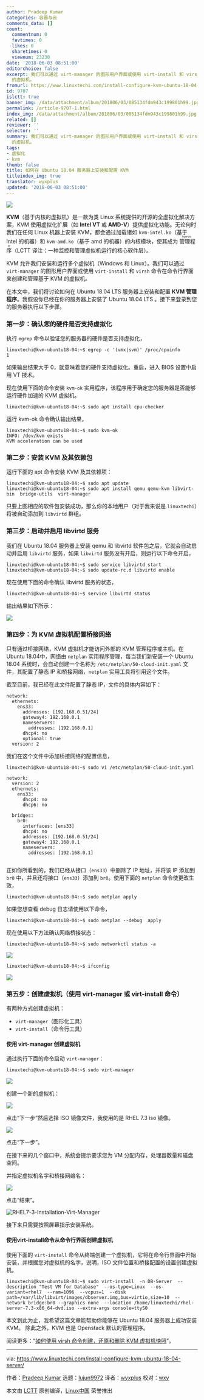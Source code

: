 ```yaml
---
author: Pradeep Kumar
categories: 容器与云
comments_data: []
count:
  commentnum: 0
  favtimes: 0
  likes: 0
  sharetimes: 0
  viewnum: 23230
date: '2018-06-03 08:51:00'
editorchoice: false
excerpt: 我们可以通过 virt-manager 的图形用户界面或使用 virt-install 和 virsh 命令在命令行界面来创建和管理基于 KVM
  的虚拟机。
fromurl: https://www.linuxtechi.com/install-configure-kvm-ubuntu-18-04-server/
id: 9707
islctt: true
banner_img: /data/attachment/album/201806/03/085134fdm943c199801h99.jpg
permalink: /article-9707-1.html
index_img: /data/attachment/album/201806/03/085134fdm943c199801h99.jpg.thumb.jpg
related: []
reviewer: ''
selector: ''
summary: 我们可以通过 virt-manager 的图形用户界面或使用 virt-install 和 virsh 命令在命令行界面来创建和管理基于 KVM
  的虚拟机。
tags:
- 虚拟化
- kvm
thumb: false
title: 如何在 Ubuntu 18.04 服务器上安装和配置 KVM
titleindex_img: true
translator: wyxplus
updated: '2018-06-03 08:51:00'
---
```


![](/data/attachment/album/201806/03/085134fdm943c199801h99.jpg)


**KVM**（基于内核的虚拟机）是一款为类 Linux 系统提供的开源的全虚拟化解决方案，KVM 使用虚拟化扩展（如 **Intel VT** 或 **AMD-V**）提供虚拟化功能。无论何时我们在任何 Linux 机器上安装 KVM，都会通过加载诸如 `kvm-intel.ko`（基于 Intel 的机器）和 `kvm-amd.ko`（基于 amd 的机器）的内核模块，使其成为<ruby> 管理程序 <rt>  hyervisor </rt></ruby>（LCTT 译注：一种监控和管理虚拟机运行的核心软件层）。


KVM 允许我们安装和运行多个虚拟机（Windows 和 Linux）。我们可以通过 `virt-manager` 的图形用户界面或使用 `virt-install` 和 `virsh` 命令在命令行界面来创建和管理基于 KVM 的虚拟机。


在本文中，我们将讨论如何在 Ubuntu 18.04 LTS 服务器上安装和配置 **KVM 管理程序**。我假设你已经在你的服务器上安装了 Ubuntu 18.04 LTS 。接下来登录到您的服务器执行以下步骤。


### 第一步：确认您的硬件是否支持虚拟化


执行 `egrep` 命令以验证您的服务器的硬件是否支持虚拟化，



```
linuxtechi@kvm-ubuntu18-04:~$ egrep -c '(vmx|svm)' /proc/cpuinfo
1

```

如果输出结果大于 0，就意味着您的硬件支持虚拟化。重启，进入 BIOS 设置中启用 VT 技术。


现在使用下面的命令安装 `kvm-ok` 实用程序，该程序用于确定您的服务器是否能够运行硬件加速的 KVM 虚拟机。



```
linuxtechi@kvm-ubuntu18-04:~$ sudo apt install cpu-checker

```

运行 kvm-ok 命令确认输出结果，



```
linuxtechi@kvm-ubuntu18-04:~$ sudo kvm-ok
INFO: /dev/kvm exists
KVM acceleration can be used

```

### 第二步：安装 KVM 及其依赖包


运行下面的 apt 命令安装 KVM 及其依赖项：



```
linuxtechi@kvm-ubuntu18-04:~$ sudo apt update
linuxtechi@kvm-ubuntu18-04:~$ sudo apt install qemu qemu-kvm libvirt-bin  bridge-utils  virt-manager

```

只要上图相应的软件包安装成功，那么你的本地用户（对于我来说是 `linuxtechi`）将被自动添加到 `libvirtd` 群组。


### 第三步：启动并启用 libvirtd 服务


我们在 Ubuntu 18.04 服务器上安装 qemu 和 libvirtd 软件包之后，它就会自动启动并启用 `libvirtd` 服务，如果 `libvirtd` 服务没有开启，则运行以下命令开启，



```
linuxtechi@kvm-ubuntu18-04:~$ sudo service libvirtd start
linuxtechi@kvm-ubuntu18-04:~$ sudo update-rc.d libvirtd enable

```

现在使用下面的命令确认 libvirtd 服务的状态，



```
linuxtechi@kvm-ubuntu18-04:~$ service libvirtd status

```

输出结果如下所示：


![](/data/attachment/album/201806/03/085144x9t8jwaj9tw9yt2j.jpg)


### 第四步：为 KVM 虚拟机配置桥接网络


只有通过桥接网络，KVM 虚拟机才能访问外部的 KVM 管理程序或主机。在Ubuntu 18.04中，网络由 `netplan` 实用程序管理，每当我们新安装一个 Ubuntu 18.04 系统时，会自动创建一个名称为 `/etc/netplan/50-cloud-init.yaml` 文件，其配置了静态 IP 和桥接网络，`netplan` 实用工具将引用这个文件。


截至目前，我已经在此文件配置了静态 IP，文件的具体内容如下：



```
network:
  ethernets:
    ens33:
      addresses: [192.168.0.51/24]
      gateway4: 192.168.0.1
      nameservers:
        addresses: [192.168.0.1]
      dhcp4: no
      optional: true
  version: 2

```

我们在这个文件中添加桥接网络的配置信息，



```
linuxtechi@kvm-ubuntu18-04:~$ sudo vi /etc/netplan/50-cloud-init.yaml

network:
  version: 2
  ethernets:
    ens33:
      dhcp4: no
      dhcp6: no

  bridges:
    br0:
      interfaces: [ens33]
      dhcp4: no
      addresses: [192.168.0.51/24]
      gateway4: 192.168.0.1
      nameservers:
        addresses: [192.168.0.1]


```

正如你所看到的，我们已经从接口（`ens33`）中删除了 IP 地址，并将该 IP 添加到 `br0` 中，并且还将接口（`ens33`）添加到 `br0`。使用下面的 `netplan` 命令使更改生效，



```
linuxtechi@kvm-ubuntu18-04:~$ sudo netplan apply

```

如果您想查看 debug 日志请使用以下命令，



```
linuxtechi@kvm-ubuntu18-04:~$ sudo netplan --debug  apply

```

现在使用以下方法确认网络桥接状态：



```
linuxtechi@kvm-ubuntu18-04:~$ sudo networkctl status -a

```

![](/data/attachment/album/201806/03/085145q448qge8l45a5df4.jpg)



```
linuxtechi@kvm-ubuntu18-04:~$ ifconfig

```

![](/data/attachment/album/201806/03/085145tatja7tghlmrstmp.jpg)


### 第五步：创建虚拟机（使用 virt-manager 或 virt-install 命令）


有两种方式创建虚拟机：


* `virt-manager`（图形化工具）
* `virt-install`（命令行工具）


#### 使用 virt-manager 创建虚拟机


通过执行下面的命令启动 `virt-manager`：



```
linuxtechi@kvm-ubuntu18-04:~$ sudo virt-manager

```

![](/data/attachment/album/201806/03/085146oa6k63e5zcda4a65.jpg)


创建一个新的虚拟机：


![](/data/attachment/album/201806/03/085146ck5l2z0zaii2ik77.jpg)


点击“下一步”然后选择 ISO 镜像文件，我使用的是 RHEL 7.3 iso 镜像。


![](/data/attachment/album/201806/03/085146vbntoble1nngbetj.jpg)


点击“下一步”。


在接下来的几个窗口中，系统会提示要求您为 VM 分配内存，处理器数量和磁盘空间。


并指定虚拟机名字和桥接网络名：


![](/data/attachment/album/201806/03/085147byhkyn5nc9ow9omw.jpg)


点击“结束”。


![RHEL7-3-Installation-Virt-Manager](/data/attachment/album/201806/03/085148rx8j9alj80lab3xa.jpg)


接下来只需要按照屏幕指示安装系统。


#### 使用virt-install命令从命令行界面创建虚拟机


使用下面的 `virt-install` 命令从终端创建一个虚拟机，它将在命令行界面中开始安装，并根据您对虚拟机的名字，说明，ISO 文件位置和桥接配置的设置创建虚拟机。



```
linuxtechi@kvm-ubuntu18-04:~$ sudo virt-install  -n DB-Server  --description "Test VM for Database"  --os-type=Linux  --os-variant=rhel7  --ram=1096  --vcpus=1  --disk path=/var/lib/libvirt/images/dbserver.img,bus=virtio,size=10  --network bridge:br0 --graphics none  --location /home/linuxtechi/rhel-server-7.3-x86_64-dvd.iso --extra-args console=ttyS0

```

本文到此为止，我希望这篇文章能帮助你能够在 Ubuntu 18.04 服务器上成功安装 KVM。 除此之外，KVM 也是 Openstack 默认的管理程序。


阅读更多：“[如何使用 virsh 命令创建，还原和删除 KVM 虚拟机快照](https://www.linuxtechi.com/create-revert-delete-kvm-virtual-machine-snapshot-virsh-command/)”。




---


via: <https://www.linuxtechi.com/install-configure-kvm-ubuntu-18-04-server/>


作者：[Pradeep Kumar](http://www.linuxtechi.com/author/pradeep/) 选题：[lujun9972](https://github.com/lujun9972) 译者：[wyxplus](https://github.com/wyxplus) 校对：[wxy](https://github.com/wxy)


本文由 [LCTT](https://github.com/LCTT/TranslateProject) 原创编译，[Linux中国](https://linux.cn/) 荣誉推出
